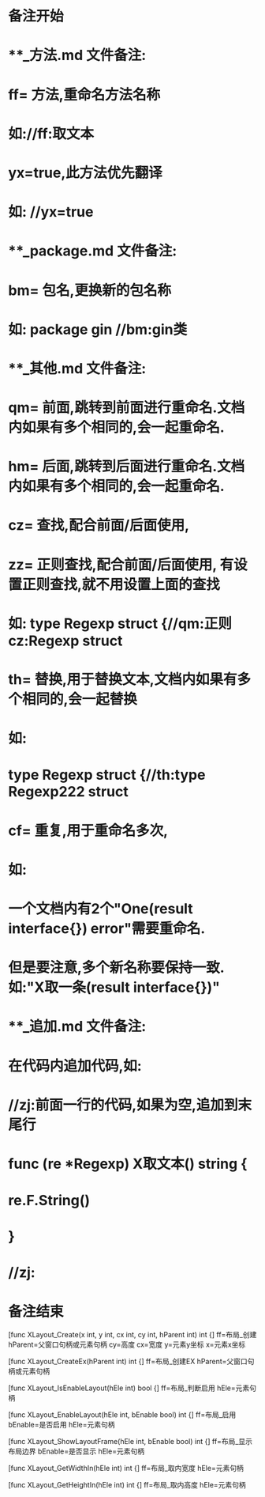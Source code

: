 # 备注开始
# **_方法.md 文件备注:
# ff= 方法,重命名方法名称
# 如://ff:取文本
#
# yx=true,此方法优先翻译
# 如: //yx=true

# **_package.md 文件备注:
# bm= 包名,更换新的包名称 
# 如: package gin //bm:gin类

# **_其他.md 文件备注:
# qm= 前面,跳转到前面进行重命名.文档内如果有多个相同的,会一起重命名.
# hm= 后面,跳转到后面进行重命名.文档内如果有多个相同的,会一起重命名.
# cz= 查找,配合前面/后面使用,
# zz= 正则查找,配合前面/后面使用, 有设置正则查找,就不用设置上面的查找
# 如: type Regexp struct {//qm:正则 cz:Regexp struct
#
# th= 替换,用于替换文本,文档内如果有多个相同的,会一起替换
# 如:
# type Regexp struct {//th:type Regexp222 struct
#
# cf= 重复,用于重命名多次,
# 如: 
# 一个文档内有2个"One(result interface{}) error"需要重命名.
# 但是要注意,多个新名称要保持一致. 如:"X取一条(result interface{})"

# **_追加.md 文件备注:
# 在代码内追加代码,如:
# //zj:前面一行的代码,如果为空,追加到末尾行
# func (re *Regexp) X取文本() string { 
# re.F.String()
# }
# //zj:
# 备注结束

[func XLayout_Create(x int, y int, cx int, cy int, hParent int) int {]
ff=布局_创建
hParent=父窗口句柄或元素句柄
cy=高度
cx=宽度
y=元素y坐标
x=元素x坐标

[func XLayout_CreateEx(hParent int) int {]
ff=布局_创建EX
hParent=父窗口句柄或元素句柄

[func XLayout_IsEnableLayout(hEle int) bool {]
ff=布局_判断启用
hEle=元素句柄

[func XLayout_EnableLayout(hEle int, bEnable bool) int {]
ff=布局_启用
bEnable=是否启用
hEle=元素句柄

[func XLayout_ShowLayoutFrame(hEle int, bEnable bool) int {]
ff=布局_显示布局边界
bEnable=是否显示
hEle=元素句柄

[func XLayout_GetWidthIn(hEle int) int {]
ff=布局_取内宽度
hEle=元素句柄

[func XLayout_GetHeightIn(hEle int) int {]
ff=布局_取内高度
hEle=元素句柄
